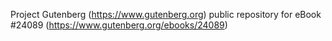 Project Gutenberg (https://www.gutenberg.org) public repository for eBook #24089 (https://www.gutenberg.org/ebooks/24089)
